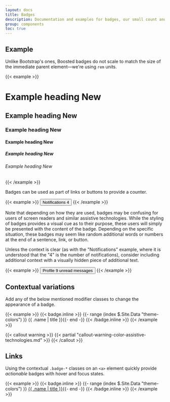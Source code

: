 ```yaml
---
layout: docs
title: Badges
description: Documentation and examples for badges, our small count and labeling component.
group: components
toc: true
---
```


## Example

<!-- Boosted mod: no `em`… -->
Unlike Bootstrap's ones, Boosted badges do not scale to match the size of the immediate parent element—we're using `rem` units.

{{< example >}}
<h1>Example heading <span class="badge badge-secondary">New</span></h1>
<h2>Example heading <span class="badge badge-secondary">New</span></h2>
<h3>Example heading <span class="badge badge-secondary">New</span></h3>
<h4>Example heading <span class="badge badge-secondary">New</span></h4>
<h5>Example heading <span class="badge badge-secondary">New</span></h5>
<h6>Example heading <span class="badge badge-secondary">New</span></h6>
{{< /example >}}

Badges can be used as part of links or buttons to provide a counter.

{{< example >}}
<button type="button" class="btn btn-primary">
  Notifications <span class="badge badge-light">4</span>
</button>
{{< /example >}}

Note that depending on how they are used, badges may be confusing for users of screen readers and similar assistive technologies. While the styling of badges provides a visual cue as to their purpose, these users will simply be presented with the content of the badge. Depending on the specific situation, these badges may seem like random additional words or numbers at the end of a sentence, link, or button.

Unless the context is clear (as with the "Notifications" example, where it is understood that the "4" is the number of notifications), consider including additional context with a visually hidden piece of additional text.

{{< example >}}
<button type="button" class="btn btn-primary">
  Profile <span class="badge badge-light">9</span>
  <span class="sr-only">unread messages</span>
</button>
{{< /example >}}

## Contextual variations

Add any of the below mentioned modifier classes to change the appearance of a badge.

{{< example >}}
{{< badge.inline >}}
{{- range (index $.Site.Data "theme-colors") }}
<span class="badge badge-{{ .name }}">{{ .name | title }}</span>{{- end -}}
{{< /badge.inline >}}
{{< /example >}}

{{< callout warning >}}
{{< partial "callout-warning-color-assistive-technologies.md" >}}
{{< /callout >}}

<!-- Boosted mod: no pill badges -->

## Links

Using the contextual `.badge-*` classes on an `<a>` element quickly provide _actionable_ badges with hover and focus states.

{{< example >}}
{{< badge.inline >}}
{{- range (index $.Site.Data "theme-colors") }}
<a href="#" class="badge badge-{{ .name }}">{{ .name | title }}</a>{{- end -}}
{{< /badge.inline >}}
{{< /example >}}
